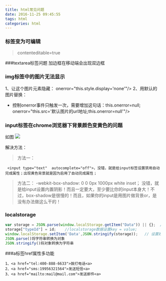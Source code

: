 ```yaml
---
title: html常见问题
date: 2016-11-25 09:45:55
tags: html
categories: html
---
```


### 标签变为可编辑
> contenteditable=true

###textarea标签问题
加边框在移动端会出现双边框

### img标签中的图片无法显示
1、让这个图片元素隐藏：
onerror="this.style.display='none'"/>
2、用默认的图片替换：
* 控制onerror事件只触发一次，需要增加这句话：this.onerror=null;
onerror="this.src='默认图片的url地址;this.onerror=null'"/>

### input标签在chrome浏览器下背景颜色变黄色的问题
如图
![](http://ota5i8p1g.bkt.clouddn.com/input.png)

解决方法：
>方法一：
```
 <input type="text"  autocomplete="off">，没错，就是给input标签设置禁用自动完成属性；出现黄色背景就是因为启用了自动完成属性；
```
>方法二：
 -webkit-box-shadow: 0 0 0px 1000px white inset；  没错，就是给input设置内置阴影！而且一定要大，至少要比你的input本身大！不过，box-shadow是很慢的！而且，如果你的input是用图片做背景or，是没有办法做这么干的！


### localstorage
```javascript
var storage = JSON.parse(window.localStorage.getItem("Data")) || {};  //从本地取localstorage数据
storage["typeId"] = id;    //localstorage数据设置key = value;
window.localStorage.setItem('Data',JSON.stringify(storage));   // 设置好的数据存到localstorage
JSON.parse()将字符串转换为对象
JSON.stringify()将对象转换为字符串
```


###a标签href属性多功能
```
1、<a href="tel:400-888-6633">拨打电话<a>
2、<a href="sms:19956321564">发送短信<a>
3、<a href="mailto:mail@mail.com">发送邮件<a>
```